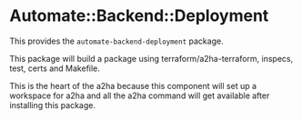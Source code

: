 # Automate::Backend::Deployment

This provides the `automate-backend-deployment` package.

This package will build a package using terraform/a2ha-terraform, inspecs, test, certs and Makefile. 


This is the heart of the a2ha because this component will set up a workspace for a2ha and all the a2ha command will get available after installing this package.
